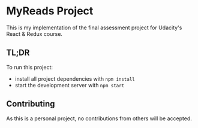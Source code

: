 # MyReads Project

This is my implementation of the final assessment project for Udacity's React & Redux course.

## TL;DR

To run this project:

* install all project dependencies with `npm install`
* start the development server with `npm start`

## Contributing

As this is a personal project, no contributions from others will be accepted.